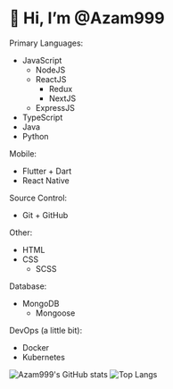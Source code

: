 # 👋 Hi, I’m @Azam999

Primary Languages:
- JavaScript
  - NodeJS
  - ReactJS
     - Redux
     - NextJS
  - ExpressJS
- TypeScript
- Java
- Python

Mobile:
- Flutter + Dart
- React Native

Source Control:
- Git + GitHub

Other:
- HTML
- CSS
  - SCSS 

Database:
- MongoDB
  - Mongoose

DevOps (a little bit):
- Docker
- Kubernetes

![Azam999's GitHub stats](https://github-readme-stats.vercel.app/api?username=azam999&count_private=true&show_icons=true&theme=dark)
![Top Langs](https://github-readme-stats.vercel.app/api/top-langs/?username=azam999)


<!---
Azam999/Azam999 is a ✨ special ✨ repository because its `README.md` (this file) appears on your GitHub profile.
You can click the Preview link to take a look at your changes.
--->
